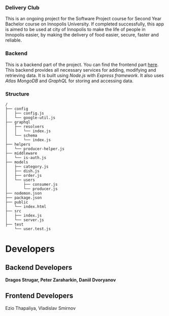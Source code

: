 ### Delivery Club
This is an ongoing project for the Software Project course for 
Second Year Bachelor course on Innopolis University. 
If completed successfully, this app is aimed to be used at city of Innopolis 
to make the life of people in Innopolis easier, by making the delivery of food easier, secure, faster and reliable.

### Backend
This is a backend part of the project. 
You can find the frontend part <a href=https://github.com/strudra/delivery-club>here</a>. <br />
This backend provides all necessary services for adding, modifying and retrieving data.
It is built using <i>Node.js</i> with <i>Express framework</i>. It also uses <i>Atlas MongoDB</i> and <i>GraphQL</i> 
for storing and accessing data.

### Structure
```
/
├── config
│   ├── config.js
│   └── google-util.js
├── graphql
│   ├── resolvers
│   │   └── index.js
│   └── schema
│       └── index.js
├── helpers
│   └── producer-helper.js
├── middleware
│   └── is-auth.js
├── models
│   ├── category.js
│   ├── dish.js
│   ├── order.js
│   └── users
│       ├── consumer.js
│       └── producer.js
├── nodemon.json
├── package.json
├── public
│   └── index.html
├── src
│   ├── index.js
│   └── server.js
├── test
    └── user.test.js
```

# Developers
  ## Backend Developers  
  **Dragos Strugar, Peter Zaraharkin, Daniil Dvoryanov**   
  ## Frontend Developers 
  Ezio Thapaliya, Vladislav Smirnov
